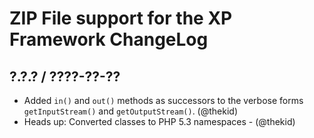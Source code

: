 ZIP File support for the XP Framework ChangeLog
========================================================================

## ?.?.? / ????-??-??

* Added `in()` and `out()` methods as successors to the verbose forms 
  `getInputStream()` and `getOutputStream()`.
  (@thekid)
* Heads up: Converted classes to PHP 5.3 namespaces - (@thekid)
